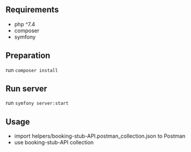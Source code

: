 ## Requirements
- php ^7.4
- composer
- symfony
## Preparation
run `composer install`
## Run server
run `symfony server:start`
## Usage
- import helpers/booking-stub-API.postman_collection.json to Postman
- use booking-stub-API collection